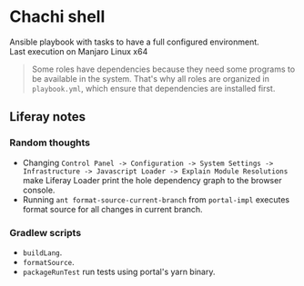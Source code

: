 # Chachi shell

Ansible playbook with tasks to have a full configured environment.<br>
Last execution on Manjaro Linux x64

> Some roles have dependencies because they need some programs to be
> available in the system. That's why all roles are organized in
> `playbook.yml`, which ensure that dependencies are installed first.

## Liferay notes

### Random thoughts

- Changing `Control Panel -> Configuration -> System Settings -> Infrastructure -> Javascript Loader -> Explain Module Resolutions` make Liferay Loader print the hole dependency graph to the browser console.
- Running `ant format-source-current-branch` from `portal-impl` executes format source for all changes in current branch.

### Gradlew scripts

- `buildLang`.
- `formatSource`.
- `packageRunTest` run tests using portal's yarn binary.
